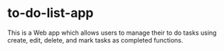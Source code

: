 # to-do-list-app
This is a Web app which allows users to manage their to do tasks using create, edit, delete, and mark tasks as completed functions.

